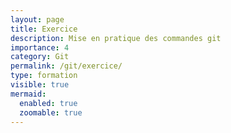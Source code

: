 ```yaml
---
layout: page
title: Exercice
description: Mise en pratique des commandes git
importance: 4
category: Git
permalink: /git/exercice/
type: formation
visible: true
mermaid:
  enabled: true
  zoomable: true
---
```

